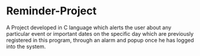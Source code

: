 # Reminder-Project
A Project developed in C language which alerts the user about any particular event or important dates on the specific day which are previously registered in this program,  through an alarm and popup once he has logged into the system.
